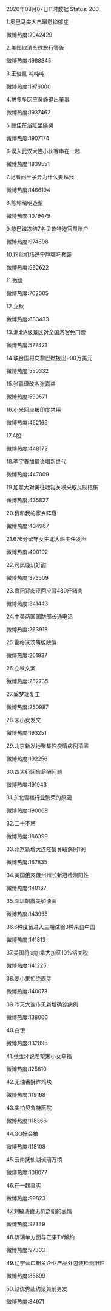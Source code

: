 2020年08月07日11时数据
Status: 200

1.奥巴马夫人自曝患抑郁症

微博热度:2942429

2.美国取消全球旅行警告

微博热度:1988845

3.王俊凯 吨吨吨

微博热度:1976000

4.拼多多回应黄峥退出董事

微博热度:1937462

5.顾佳在浴缸里痛哭

微博热度:1907174

6.误入武汉大连小伙客串在一起

微博热度:1839551

7.记者问王子异为什么要拜我

微博热度:1466194

8.陈坤晴明造型

微博热度:1079479

9.黎巴嫩冻结7名贝鲁特港官员账户

微博热度:974898

10.粉丝机场送宁静哪吒套装

微博热度:962622

11.微信

微博热度:702005

12.立秋

微博热度:683433

13.湖北A级景区对全国游客免门票

微博热度:577421

14.联合国将向黎巴嫩拨出900万美元

微博热度:550332

15.张嘉译改名张嘉益

微博热度:539571

16.小米回应被印度禁用

微博热度:452166

17.A股

微博热度:448172

18.李宇春加盟说唱新世代

微博热度:447009

19.加拿大对美征收铝关税采取反制措施

微博热度:435827

20.我和我的家乡阵容

微博热度:434967

21.676分留守女生北大班主任发声

微博热度:400102

22.司凤璇玑好甜

微博热度:373509

23.贵阳背肉汉回应背480斤猪肉

微博热度:341443

24.中美两国国防部长通电话

微博热度:263918

25.霍格沃茨萌版院徽

微博热度:261937

26.立秋文案

微博热度:252735

27.奚梦瑶复工

微博热度:250987

28.宋小女发文

微博热度:193251

29.北京新发地聚集性疫情病例清零

微博热度:192256

30.四大行回应薪酬问题

微博热度:191943

31.东北雪糕行业繁荣的原因

微博热度:190069

32.二十不惑

微博热度:186399

33.北京新增大连疫情关联病例1例

微博热度:167835

34.美国俄亥俄州州长新冠检测阳性

微博热度:148187

35.深圳朝霞美如油画

微博热度:143955

36.6种疫苗进入三期试验3种来自中国

微博热度:141813

37.美国将向加拿大加征10%铝关税

微博热度:141225

38.姜小果拒绝周寻

微博热度:140073

39.昨天大连市无新增确诊病例

微博热度:138006

40.白银

微博热度:132895

41.张玉环说希望宋小女幸福

微博热度:125810

42.无油香酥炸鸡块

微博热度:119168

43.实拍贝鲁特医院

微博热度:118366

44.GQ好会拍

微博热度:118108

45.云南抚仙湖琉璃万顷

微博热度:106077

46.在一起真实

微博热度:99823

47.刘敏涛跳无价之姐的表情

微博热度:97339

48.琉璃单方面与芒果TV解约

微博热度:97303

49.辽宁营口相关企业产品外包装检测阳性

微博热度:85699

50.赵优秀赴约梁爽前男友

微博热度:84971

